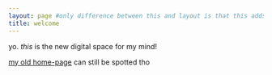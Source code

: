 ```yaml
---
layout: page #only difference between this and layout is that this adds a h2
title: welcome
---
```


yo. *this* is the new digital space for my mind!

[my old home-page](/herro) can still be spotted tho
